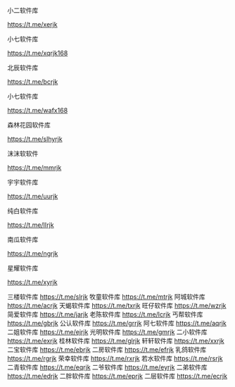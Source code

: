 小二软件库

https://t.me/xerjk

小七软件库

https://t.me/xqrjk168

北辰软件库

https://t.me/bcrjk

小七软件库

https://t.me/wafx168

森林花园软件库

https://t.me/slhyrjk

沫沫软软件

https://t.me/mmrjk

宇宇软件库

https://t.me/uurjk

纯白软件库

https://t.me/IIrjk

南瓜软件库

https://t.me/ngrjk

星耀软件库

https://t.me/xyrjk

三楼软件库
https://t.me/slrjk
牧童软件库
https://t.me/mtrjk
阿城软件库
https://t.me/acrjk
天蝎软件库
https://t.me/txrjk
旺仔软件库
https://t.me/wzrjk
简爱软件库
https://t.me/jarjk
老陈软件库
https://t.me/lcrjk
丐帮软件库
https://t.me/gbrjk
公认软件库
https://t.me/grrjk
阿七软件库
https://t.me/aqrjk
二姐软件库
https://t.me/ejrjk
光明软件库
https://t.me/gmrjk
二小软件库
https://t.me/exrjk
桂林软件库
https://t.me/glrjk
轩轩软件库
https://t.me/xxrjk
二宝软件库
https://t.me/ebrjk
二房软件库
https://t.me/efrjk
乳鸽软件库
https://t.me/rgrjk
荣幸软件库
https://t.me/rxrjk
若水软件库
https://t.me/rsrjk
二青软件库
https://t.me/eqrjk
二爷软件库
https://t.me/eyrjk
二弟软件库
https://t.me/edrjk
二胖软件库
https://t.me/eprjk
二层软件库
https://t.me/ecrjk
